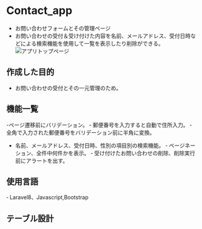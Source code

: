 # Contact_app 
- お問い合わせフォームとその管理ページ
- お問い合わせの受付＆受け付けた内容を名前、メールアドレス、受付日時などによる検索機能を使用して一覧を表示したり削除ができる。
![アプリトップページ](https://user-images.githubusercontent.com/118151019/219597526-a9bc4cd5-90f4-4e43-9bfb-ac8401319d90.png)

## 作成した目的
- お問い合わせの受付とその一元管理のため。

## 機能一覧
-ページ遷移前にバリデーション。
‐ 郵便番号を入力すると自動で住所入力。
‐ 全角で入力された郵便番号をバリデーション前に半角に変換。
- 名前、メールアドレス、受付日時、性別の項目別の検索機能。
‐ ページネーション、全件中何件かを表示。
‐ 受け付けたお問い合わせの削除、削除実行前にアラートを出す。

## 使用言語
‐ Laravel8、Javascript,Bootstrap

## テーブル設計
